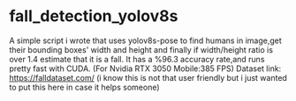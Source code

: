 # fall_detection_yolov8s
A simple script i wrote that uses yolov8s-pose to find humans in image,get their bounding boxes' width and height and finally if width/height ratio is over 1.4 estimate that it is a fall.
It has a %96.3 accuracy rate,and runs pretty fast with CUDA. (For Nvidia RTX 3050 Mobile:385 FPS)
Dataset link: https://falldataset.com/
(i know this is not that user friendly but i just wanted to put this here in case it helps someone)
